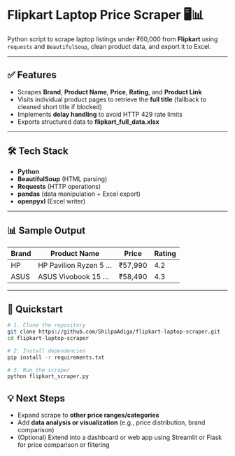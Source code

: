 # Flipkart Laptop Price Scraper 🖥️📊

Python script to scrape laptop listings under ₹60,000 from **Flipkart** using `requests` and `BeautifulSoup`, clean product data, and export it to Excel.

---

## ✅ Features

- Scrapes **Brand**, **Product Name**, **Price**, **Rating**, and **Product Link**  
- Visits individual product pages to retrieve the **full title** (fallback to cleaned short title if blocked)  
- Implements **delay handling** to avoid HTTP 429 rate limits  
- Exports structured data to **flipkart_full_data.xlsx**

---

## 🛠️ Tech Stack

- **Python**  
- **BeautifulSoup** (HTML parsing)  
- **Requests** (HTTP operations)  
- **pandas** (data manipulation + Excel export)  
- **openpyxl** (Excel writer)

---

## 📊 Sample Output

| Brand | Product Name                          | Price   | Rating |
|-------|---------------------------------------|---------|--------|
| HP    | HP Pavilion Ryzen 5 …                | ₹57,990 | 4.2    |
| ASUS  | ASUS Vivobook 15 …                   | ₹58,490 | 4.3    |

---

## 🚀 Quickstart

```bash
# 1. Clone the repository
git clone https://github.com/ShilpaAdiga/flipkart-laptop-scraper.git
cd flipkart-laptop-scraper

# 2. Install dependencies
pip install -r requirements.txt

# 3. Run the scraper
python flipkart_scraper.py

```
## 💡 Next Steps

- Expand scrape to **other price ranges/categories**  
- Add **data analysis or visualization** (e.g., price distribution, brand comparison)  
- (Optional) Extend into a dashboard or web app using Streamlit or Flask for price comparison or filtering
